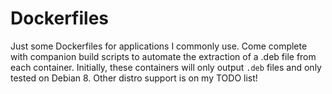 # Dockerfiles

Just some Dockerfiles for applications I commonly use. Come complete with companion build scripts to automate the extraction of a .deb file from each container. Initially, these containers will only output `.deb` files and only tested on Debian 8. Other distro support is on my TODO list!
